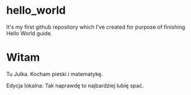 # hello_world
It's my first github repository which I've created for purpose of finishing Hello World guide.

# Witam
Tu Julka. Kocham pieski i matematykę.


Edycja lokalna: Tak naprawdę to najbardziej lubię spać.